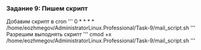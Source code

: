 ### Задание 9: Пишем скрипт
Добавим скрипт в cron 
'''
0 * * * * /home/eozhmegov/AdministratorLinux.Professional/Task-9/mail_script.sh
'''
Разрешим выподнять скрипт
'''
cmod +x /home/eozhmegov/AdministratorLinux.Professional/Task-9/mail_script.sh
'''

